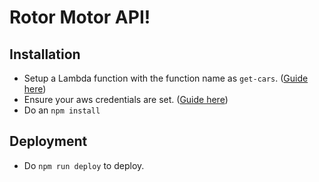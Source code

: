 # Rotor Motor API!

## Installation

- Setup a Lambda function with the function name as `get-cars`. ([Guide here](https://docs.aws.amazon.com/apigateway/latest/developerguide/api-gateway-create-api-as-simple-proxy-for-lambda.html))
- Ensure your aws credentials are set. ([Guide here](https://docs.aws.amazon.com/cli/latest/userguide/getting-started-install.html))
- Do an `npm install`

## Deployment
- Do `npm run deploy` to deploy.